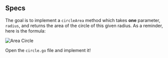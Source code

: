 ## Specs

The goal is to implement a `circleArea` method which takes **one** parameter,
`radius`, and returns the area of the circle of this given radius. As a reminder,
here is the formula:

![Area Circle](https://raw.githubusercontent.com/lewagon/fullstack-images/master/ruby/area-circle.svg?sanitize=true)

Open the `circle.go` file and implement it!
